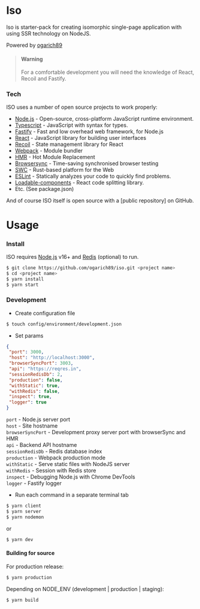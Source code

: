 # Iso
Iso is starter-pack for creating isomorphic single-page application with using SSR technology on NodeJS.

Powered by [ogarich89](https://github.com/ogarich89)

> #### Warning
> For a comfortable development you will need the knowledge of React, Recoil and Fastify.

### Tech

ISO uses a number of open source projects to work properly:

* [Node.js](https://nodejs.org/) - Open-source, cross-platform JavaScript runtime environment.
* [Typescript](https://www.typescriptlang.org/) - JavaScript with syntax for types.
* [Fastify](https://www.fastify.io/) - Fast and low overhead web framework, for Node.js
* [React](https://reactjs.org/) - JavaScript library for building user interfaces
* [Recoil](https://recoiljs.org/) - State management library for React
* [Webpack](https://webpack.js.org/) - Module bundler
* [HMR](https://webpack.js.org/concepts/hot-module-replacement/) - Hot Module Replacement
* [Browsersync](https://browsersync.io/) - Time-saving synchronised browser testing
* [SWC](https://swc.rs/) - Rust-based platform for the Web
* [ESLint](https://eslint.org/) - Statically analyzes your code to quickly find problems.
* [Loadable-components](https://www.smooth-code.com/open-source/loadable-components/) - React code splitting library.
* Etc. (See package.json)

And of course ISO itself is open source with a [public repository]
 on GitHub.

# Usage

### Install

ISO requires [Node.js](https://nodejs.org/) v16+ and [Redis](https://redis.io) (optional) to run.


```sh
$ git clone https://github.com/ogarich89/iso.git <project name>
$ cd <project name>
$ yarn install
$ yarn start
```

### Development

- Create configuration file
```sh
$ touch config/environment/development.json
```
- Set params 
```json
{
 "port": 3000,
 "host": "http://localhost:3000",
 "browserSyncPort": 3003,
 "api": "https://reqres.in",
 "sessionRedisDb": 2,
 "production": false,
 "withStatic": true,
 "withRedis": false,
 "inspect": true,
 "logger": true
}
```

`port` - Node.js server port \
`host` - Site hostname \
`browserSyncPort` - Development proxy server port with browserSync and HMR \
`api` - Backend API hostname \
`sessionRedisDb` - Redis database index \
`production` - Webpack production mode \
`withStatic` - Serve static files with NodeJS server \
`withRedis` - Session with Redis store \
`inspect` - Debugging Node.js with Chrome DevTools \
`logger` - Fastify logger

- Run each command in a separate terminal tab
```sh
$ yarn client
$ yarn server
$ yarn nodemon
```
or
```sh
$ yarn dev
```

#### Building for source
For production release:
```sh
$ yarn production
```
Depending on NODE_ENV (development | production | staging):
```sh
$ yarn build
```



